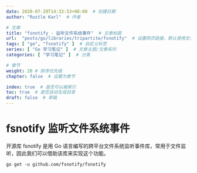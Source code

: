 ```yaml
---
date: 2020-07-20T14:33:53+08:00  # 创建日期
author: "Rustle Karl"  # 作者

# 文章
title: "fsnotify - 监听文件系统事件"  # 文章标题
url:  "posts/go/libraries/tripartite/fsnotify"  # 设置网页链接，默认使用文件名
tags: [ "go", "fsnotify" ]  # 自定义标签
series: [ "Go 学习笔记" ]  # 文章主题/文章系列
categories: [ "学习笔记" ]  # 分类

# 章节
weight: 20 # 排序优先级
chapter: false  # 设置为章节

index: true  # 是否可以被索引
toc: true  # 是否自动生成目录
draft: false  # 草稿
---
```


# fsnotify 监听文件系统事件

开源库 fsnotify 是用 Go 语言编写的跨平台文件系统监听事件库，常用于文件监听，因此我们可以借助该库来实现这个功能。

```
go get -u github.com/fsnotify/fsnotify
```
